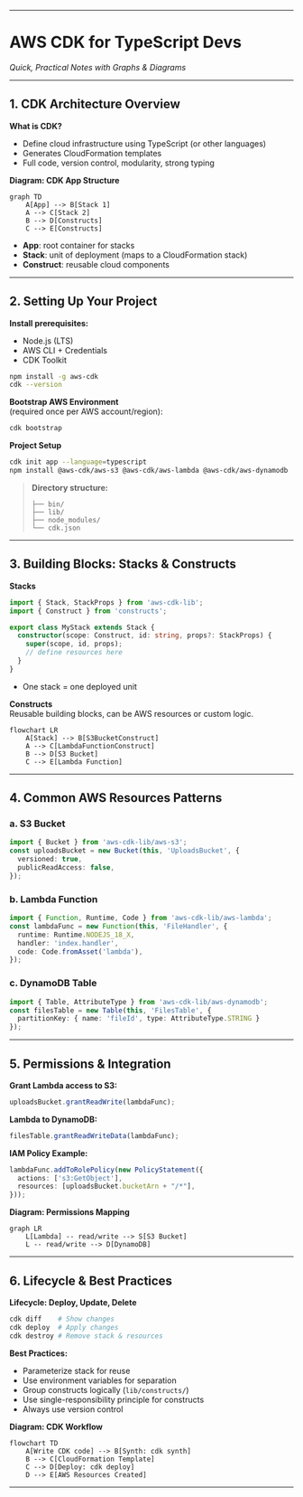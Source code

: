 

***

# AWS CDK for TypeScript Devs  
*Quick, Practical Notes with Graphs & Diagrams*

***

## 1. CDK Architecture Overview

**What is CDK?**  
- Define cloud infrastructure using TypeScript (or other languages)  
- Generates CloudFormation templates  
- Full code, version control, modularity, strong typing

**Diagram: CDK App Structure**

```mermaid
graph TD
    A[App] --> B[Stack 1]
    A --> C[Stack 2]
    B --> D[Constructs]
    C --> E[Constructs]
```

- **App**: root container for stacks
- **Stack**: unit of deployment (maps to a CloudFormation stack)
- **Construct**: reusable cloud components

***

## 2. Setting Up Your Project

**Install prerequisites:**
- Node.js (LTS)
- AWS CLI + Credentials
- CDK Toolkit

```bash
npm install -g aws-cdk
cdk --version
```

**Bootstrap AWS Environment**  
(required once per AWS account/region):
```bash
cdk bootstrap
```

**Project Setup**
```bash
cdk init app --language=typescript
npm install @aws-cdk/aws-s3 @aws-cdk/aws-lambda @aws-cdk/aws-dynamodb
```

> **Directory structure:**
> ```
> ├── bin/
> ├── lib/
> ├── node_modules/
> └── cdk.json
> ```

***

## 3. Building Blocks: Stacks & Constructs

**Stacks**
```typescript
import { Stack, StackProps } from 'aws-cdk-lib';
import { Construct } from 'constructs';

export class MyStack extends Stack {
  constructor(scope: Construct, id: string, props?: StackProps) {
    super(scope, id, props);
    // define resources here
  }
}
```
- One stack = one deployed unit

**Constructs**  
Reusable building blocks, can be AWS resources or custom logic.

```mermaid
flowchart LR
    A[Stack] --> B[S3BucketConstruct]
    A --> C[LambdaFunctionConstruct]
    B --> D[S3 Bucket]
    C --> E[Lambda Function]
```

***

## 4. Common AWS Resources Patterns

### a. **S3 Bucket**

```typescript
import { Bucket } from 'aws-cdk-lib/aws-s3';
const uploadsBucket = new Bucket(this, 'UploadsBucket', {
  versioned: true,
  publicReadAccess: false,
});
```

### b. **Lambda Function**

```typescript
import { Function, Runtime, Code } from 'aws-cdk-lib/aws-lambda';
const lambdaFunc = new Function(this, 'FileHandler', {
  runtime: Runtime.NODEJS_18_X,
  handler: 'index.handler',
  code: Code.fromAsset('lambda'),
});
```

### c. **DynamoDB Table**

```typescript
import { Table, AttributeType } from 'aws-cdk-lib/aws-dynamodb';
const filesTable = new Table(this, 'FilesTable', {
  partitionKey: { name: 'fileId', type: AttributeType.STRING }
});
```

***

## 5. Permissions & Integration

**Grant Lambda access to S3:**
```typescript
uploadsBucket.grantReadWrite(lambdaFunc);
```
**Lambda to DynamoDB:**
```typescript
filesTable.grantReadWriteData(lambdaFunc);
```

**IAM Policy Example:**
```typescript
lambdaFunc.addToRolePolicy(new PolicyStatement({
  actions: ['s3:GetObject'],
  resources: [uploadsBucket.bucketArn + "/*"],
}));
```

**Diagram: Permissions Mapping**
```mermaid
graph LR
    L[Lambda] -- read/write --> S[S3 Bucket]
    L -- read/write --> D[DynamoDB]
```

***

## 6. Lifecycle & Best Practices

**Lifecycle: Deploy, Update, Delete**

```bash
cdk diff    # Show changes
cdk deploy  # Apply changes
cdk destroy # Remove stack & resources
```

**Best Practices:**
- Parameterize stack for reuse
- Use environment variables for separation
- Group constructs logically (`lib/constructs/`)
- Use single-responsibility principle for constructs
- Always use version control

**Diagram: CDK Workflow**

```mermaid
flowchart TD
    A[Write CDK code] --> B[Synth: cdk synth]
    B --> C[CloudFormation Template]
    C --> D[Deploy: cdk deploy]
    D --> E[AWS Resources Created]
```

***
